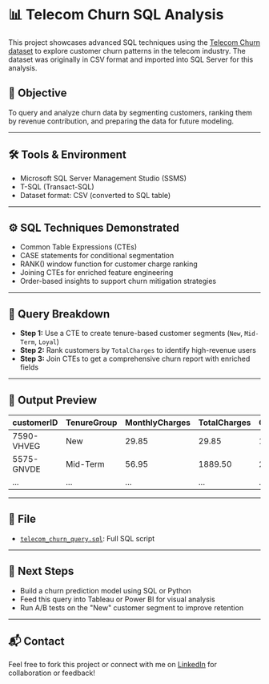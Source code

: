 # 📊 Telecom Churn SQL Analysis

This project showcases advanced SQL techniques using the [Telecom Churn dataset](#) to explore customer churn patterns in the telecom industry. The dataset was originally in CSV format and imported into SQL Server for this analysis.

## 📌 Objective

To query and analyze churn data by segmenting customers, ranking them by revenue contribution, and preparing the data for future modeling.

---

## 🛠️ Tools & Environment

- Microsoft SQL Server Management Studio (SSMS)
- T-SQL (Transact-SQL)
- Dataset format: CSV (converted to SQL table)

---

## ⚙️ SQL Techniques Demonstrated

- Common Table Expressions (CTEs)
- CASE statements for conditional segmentation
- RANK() window function for customer charge ranking
- Joining CTEs for enriched feature engineering
- Order-based insights to support churn mitigation strategies

---

## 🧠 Query Breakdown

- **Step 1:** Use a CTE to create tenure-based customer segments (`New`, `Mid-Term`, `Loyal`)
- **Step 2:** Rank customers by `TotalCharges` to identify high-revenue users
- **Step 3:** Join CTEs to get a comprehensive churn report with enriched fields

---

## 📄 Output Preview

| customerID | TenureGroup | MonthlyCharges | TotalCharges | ChargeRank | Churn |
|------------|-------------|----------------|---------------|------------|-------|
| 7590-VHVEG | New         | 29.85          | 29.85         | 1123       | No    |
| 5575-GNVDE | Mid-Term    | 56.95          | 1889.50       | 223        | No    |
| ...        | ...         | ...            | ...           | ...        | ...   |

---

## 📂 File

- [`telecom_churn_query.sql`](./sql/telecom_churn_query.sql): Full SQL script

---

## 📎 Next Steps

- Build a churn prediction model using SQL or Python
- Feed this query into Tableau or Power BI for visual analysis
- Run A/B tests on the "New" customer segment to improve retention

---

## 📬 Contact

Feel free to fork this project or connect with me on [LinkedIn](#) for collaboration or feedback!
